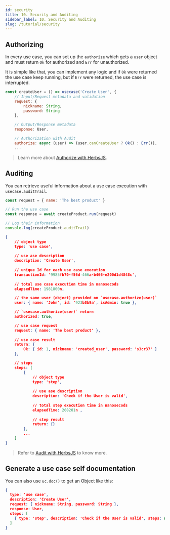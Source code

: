```yaml
---
id: security
title: 10. Security and Auditing
sidebar_label: 10. Security and Auditing
slug: /tutorial/security
---
```


## Authorizing

In every use case, you can set up the `authorize` which gets a `user` object and must return `Ok` for authorized and `Err` for unauthorized.

It is simple like that, you can implement any logic and if `Ok` were returned the use case keep running, but if `Err` were returned, the use case is interrupted.

```js
const createUser = () => usecase('Create User', {
    // Input/Request metadata and validation 
    request: {
        nickname: String,
        password: String
    },

    // Output/Response metadata
    response: User,

    // Authorization with Audit
    authorize: async (user) => (user.canCreateUser ? Ok() : Err()),
    ...
```

> Learn more about [Authorize with HerbsJS](../usecase/features#authorize).

## Auditing

You can retrieve useful information about a use case execution with `usecase.auditTrail`.

```js
const request = { name: 'The best product' }

// Run the use case
const response = await createProduct.run(request)

// Log their information
console.log(createProduct.auditTrail)
```

```json
{
    // object type
    type: 'use case',
    
    // use ase description
    description: 'Create User',
    
    // unique Id for each use case execution
    transactionId: '9985fb70-f56d-466a-b466-e200d1d4848c', 
    
    // total use case execution time in nanosecods
    elapsedTime: 1981800n, 

    // the same user (object) provided on `usecase.authorize(user)`
    user: { name: 'John', id: '923b8b9a', isAdmin: true },

    // `usecase.authorize(user)` return
    authorized: true,

    // use case request
    request: { name: 'The best product' },
    
    // use case result
    return: {
        Ok: { id: 1, nickname: 'created_user', password: 's3cr37' }
    },

    // steps
    steps: [
        { 
            // object type
            type: 'step', 
            
            // use ase description
            description: 'Check if the User is valid', 
            
            // total step execution time in nanosecods
            elapsedTime: 208201n , 
            
            // step result
            return: {} 
        },
        ...
    ]
}
```

> Refer to [Audit with HerbsJS](../usecase/features#audit) to know more.

## Generate a use case self documentation

You can also use `uc.doc()` to get an Object like this:

```json
{
  type: 'use case',
  description: 'Create User',
  request: { nickname: String, password: String },
  response: User,
  steps: [
    { type: 'step', description: 'Check if the User is valid', steps: null },
  ]
}
```
